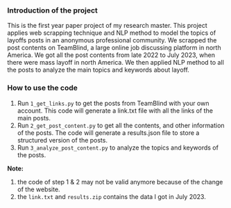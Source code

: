 ### Introduction of the project

This is the first year paper project of my research master. This project applies web scrapping technique and NLP method to model the topics of layoffs posts in an anonymous professional community.
We scrapped the post contents on TeamBlind, a large online job discussing platform in north America. We got all the post contents from late 2022 to July 2023, when there were mass layoff in north America. We then applied NLP method to all the posts to analyze the main topics and keywords about layoff.

### How to use the code
1. Run `1_get_links.py` to get the posts from TeamBlind with your own account. This code will generate a link.txt file with all the links of the main posts.
2. Run `2_get_post_content.py` to get all the contents, and other information of the posts. The code will generate a results.json file to store a structured version of the posts.
3. Run `3_analyze_post_content.py` to analyze the topics and keywords of the posts.


**Note:**
1. the code of step 1 & 2 may not be valid anymore because of the change of the website.
2. the `link.txt` and `results.zip` contains the data I got in July 2023.

